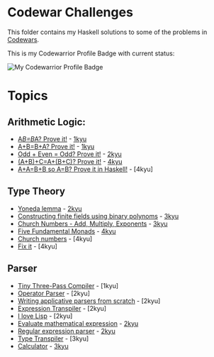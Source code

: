 # Codewar Challenges

This folder contains my Haskell solutions to some of the problems in [Codewars](https://www.codewars.com/).

This is my Codewarrior Profile Badge with current status: 

![My Codewarrior Profile Badge](https://www.codewars.com/users/zerojz/badges/large)


# Topics

## Arithmetic Logic:
- [A*B=B*A? Prove it!](https://www.codewars.com/kata/5c302f562f6fe300155a1933) - [1kyu](1kyu/multiplication_commutativity/multiplication_commutativity.hs)
- [A+B=B+A? Prove it!](https://www.codewars.com/kata/59db393bc1596bd2b700007f) - [1kyu](1kyu/addition_commutativity/addition_commutativity.hs)
- [Odd + Even = Odd? Prove it!](https://www.codewars.com/kata/599d973255342a0ce400009b) - [2kyu](2kyu/odd_plus_even/odd_plus_even.hs)
- [(A+B)+C=A+(B+C)? Prove it!](https://www.codewars.com/kata/5c2fcbcba305ad2c4a91122d) - [4kyu](4kyu/addition_associativity.hs)
- [A+A=B+B so A=B? Prove it in Haskell!](https://www.codewars.com/kata/60ae5db1639df90055068d20) - [4kyu]


## Type Theory
- [Yoneda lemma](https://www.codewars.com/kata/5af33bcdde4c7f94a90000b3) - [2kyu](2kyu/Yoneda_lemma/Yoneda_lemma.hs)
- [Constructing finite fields using binary polynoms](https://www.codewars.com/kata/54f1b7b3f58ba8ee720005a8) - [3kyu](3kyu/constructing_finite_fields_using_binary_polynoms.hs)
- [Church Numbers - Add, Multiply, Exponents](https://www.codewars.com/kata/55c0c452de0056d7d800004d) - [3kyu](3kyu/church_numbers_add_multiply_exponents.hs)
- [Five Fundamental Monads](https://www.codewars.com/kata/547202bdf7587835d9000c46) - [4kyu](4kyu/five_fundamental_monads.hs)
- [Church numbers](https://www.codewars.com/kata/546e8dc735a6613de50007ea) - [4kyu]
- [Fix it](https://www.codewars.com/kata/5443dd2d7fc4478154000ac6) - [4kyu]

## Parser
- [Tiny Three-Pass Compiler](https://www.codewars.com/kata/5265b0885fda8eac5900093b) - [1kyu]
- [Operator Parser](https://www.codewars.com/kata/5842777813ee50ef38000020) - [2kyu]
- [Writing applicative parsers from scratch](https://www.codewars.com/kata/54f1fdb7f29358dd1f00015d) - [2kyu]
- [Expression Transpiler](https://www.codewars.com/kata/597ccf7613d879c4cb00000f) - [2kyu]
- [I love Lisp](https://www.codewars.com/kata/598a82f07bad362e1d000003) - [2kyu]
- [Evaluate mathematical expression](https://www.codewars.com/kata/52a78825cdfc2cfc87000005) - [2kyu](2kyu/evaluate_mathematical_expression/evaluate_mathematical_expression.hs)
- [Regular expression parser](https://www.codewars.com/kata/5470c635304c127cad000f0d) - [2kyu](2kyu/regular_expression_parser/regular_expression_parser.hs)
- [Type Transpiler](https://www.codewars.com/kata/59a6949d398b5d6aec000007) - [3kyu]
- [Calculator](https://www.codewars.com/kata/5235c913397cbf2508000048) - [3kyu](3kyu/calculator.hs)
